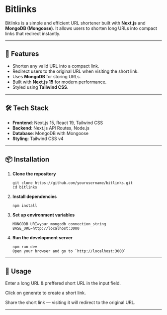 # Bitlinks

Bitlinks is a simple and efficient URL shortener built with **Next.js** and **MongoDB (Mongoose)**. It allows users to shorten long URLs into compact links that redirect instantly.

---

## 🚀 Features

- Shorten any valid URL into a compact link.
- Redirect users to the original URL when visiting the short link.
- Uses **MongoDB** for storing URLs.
- Built with **Next.js 15** for modern performance.
- Styled using **Tailwind CSS**.

---

## 🛠 Tech Stack

- **Frontend**: Next.js 15, React 19, Tailwind CSS
- **Backend**: Next.js API Routes, Node.js
- **Database**: MongoDB with Mongoose
- **Styling**: Tailwind CSS v4

---

## 📦 Installation

1. **Clone the repository**
   ```
   git clone https://github.com/yourusername/bitlinks.git
   cd bitlinks
2. **Install dependencies**
    ```
    npm install
3. **Set up environment variables**
    ```
    MONGODB_URI=your_mongodb_connection_string
    BASE_URL=http://localhost:3000
4. **Run the development server**
    ```
    npm run dev
    Open your browser and go to `http://localhost:3000`
    ```
---
## 📄 Usage
Enter a long URL & preffered short URL in the input field.

Click on generate to create a short link.

Share the short link — visiting it will redirect to the original URL.

---

    
